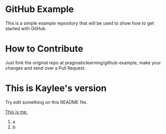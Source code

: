 GitHub Example
==============

This is a simple example repository that will be used to show how to get started with GitHub.

How to Contribute
=================

Just fork the original repo at pragmaticlearning/github-example, make your changes and send over a Pull Request.

This is Kaylee's version
========================

Try edit something on this README file.

[This is me.](https://github.com/KayleeZ)

1. a
2. b
